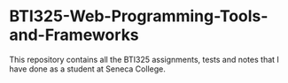# BTI325-Web-Programming-Tools-and-Frameworks
This repository contains all the BTI325 assignments, tests and notes that I have done as a student at Seneca College.
